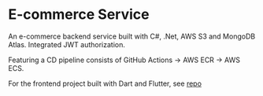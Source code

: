 # E-commerce Service

An e-commerce backend service built with C#, .Net, AWS S3 and MongoDB Atlas. Integrated JWT authorization.  

Featuring a CD pipeline consists of GitHub Actions -> AWS ECR -> AWS ECS.  

For the frontend project built with Dart and Flutter, see [repo](https://github.com/kevinwfhe/e-commerce-flutter-app)  